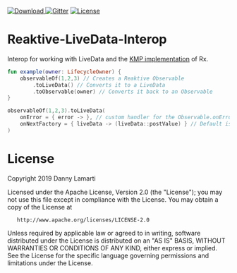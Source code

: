 [ ![Download](https://api.bintray.com/packages/lamartio/maven/Reaktive-LiveData-Interop/images/download.svg) ](https://bintray.com/lamartio/maven/Reaktive-LiveData-Interop/_latestVersion)
[![Gitter](https://badges.gitter.im/LiveDataUtils/Reaktive-LiveData-Interop.svg)](https://gitter.im/LiveDataUtils/Reaktive-LiveData-Interop?utm_source=badge&utm_medium=badge&utm_campaign=pr-badge)
[![License](https://img.shields.io/hexpm/l/plug.svg)](https://www.apache.org/licenses/LICENSE-2.0)
# Reaktive-LiveData-Interop
Interop for working with LiveData and the [KMP implementation](https://github.com/badoo/Reaktive) of Rx.


``` Kotlin
fun example(owner: LifecycleOwner) {
    observableOf(1,2,3) // Creates a Reaktive Observable
        .toLiveData() // Converts it to a LiveData
        .toObservable(owner) // Converts it back to an Observable
}

observableOf(1,2,3).toLiveData(
    onError = { error -> }, // custom handler for the Observable.onError
    onNextFactory = { liveData -> (liveData::postValue) } // Default is liveData::setValue
)

```
# License
   Copyright 2019 Danny Lamarti

   Licensed under the Apache License, Version 2.0 (the "License");
   you may not use this file except in compliance with the License.
   You may obtain a copy of the License at

       http://www.apache.org/licenses/LICENSE-2.0

   Unless required by applicable law or agreed to in writing, software
   distributed under the License is distributed on an "AS IS" BASIS,
   WITHOUT WARRANTIES OR CONDITIONS OF ANY KIND, either express or implied.
   See the License for the specific language governing permissions and
   limitations under the License.
